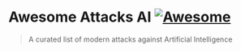 # Awesome Attacks AI [![Awesome](https://awesome.re/badge-flat.svg)](https://awesome.re)

> A curated list of modern attacks against Artificial Intelligence

